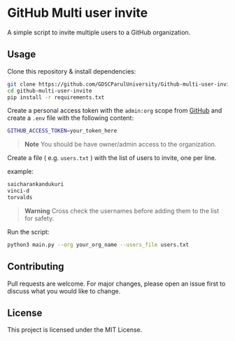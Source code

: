 # GitHub Multi user invite

A simple script to invite multiple users to a GitHub organization.

## Usage

Clone this repository & install dependencies:

```bash
git clone https://github.com/GDSCParulUniversity/Github-multi-user-invite.git
cd github-multi-user-invite
pip install -r requirements.txt
```

Create a personal access token with the `admin:org` scope from [GitHub](https://github.com/settings/tokens) and create a `.env` file with the following content:

```bash
GITHUB_ACCESS_TOKEN=your_token_here
```

> **Note**
> You should be have owner/admin access to the organization.

Create a file ( e.g. `users.txt` ) with the list of users to invite, one per line.

example:

```txt
saicharankandukuri
vinci-d
torvalds
```

> **Warning**
> Cross check the usernames before adding them to the list for safety.

Run the script:

```bash
python3 main.py --org your_org_name --users_file users.txt
```

## Contributing

Pull requests are welcome. For major changes, please open an issue first to discuss what you would like to change.

## License

This project is licensed under the MIT License.
